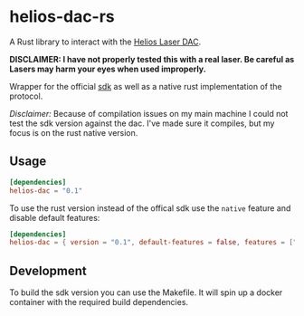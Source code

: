 # helios-dac-rs

A Rust library to interact with the [Helios Laser DAC](https://bitlasers.com/helios-laser-dac/).

**DISCLAIMER: I have not properly tested this with a real laser.
Be careful as Lasers may harm your eyes when used improperly.**

Wrapper for the official [sdk](https://github.com/Grix/helios_dac) as well as a native rust implementation of the protocol.

*Disclaimer:* Because of compilation issues on my main machine I could not test the sdk version against the dac.
I've made sure it compiles, but my focus is on the rust native version.

## Usage

```toml
[dependencies]
helios-dac = "0.1"
```

To use the rust version instead of the offical sdk use the `native` feature and disable default features:

```toml
[dependencies]
helios-dac = { version = "0.1", default-features = false, features = ["native"] }
```

## Development

To build the sdk version you can use the Makefile.
It will spin up a docker container with the required build dependencies.
